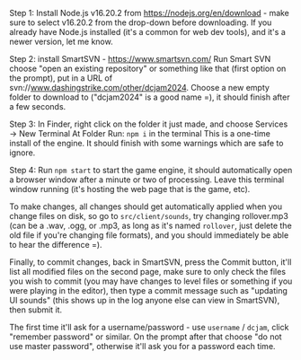 Step 1: Install Node.js v16.20.2 from https://nodejs.org/en/download - make sure to select v16.20.2 from the drop-down before downloading.  If you already have Node.js installed (it's a common for web dev tools), and it's a newer version, let me know.

Step 2: install SmartSVN - https://www.smartsvn.com/
Run Smart SVN choose "open an existing repository" or something like that (first option on the prompt), put in a URL of svn://www.dashingstrike.com/other/dcjam2024.
Choose a new empty folder to download to ("dcjam2024" is a good name =), it should finish after a few seconds.

Step 3: In Finder, right click on the folder it just made, and choose Services -> New Terminal At Folder
Run: `npm i` in the terminal
This is a one-time install of the engine.  It should finish with some warnings which are safe to ignore.

Step 4: Run `npm start` to start the game engine, it should automatically open a browser window after a minute or two of processing.  Leave this terminal window running (it's hosting the web page that is the game, etc).

To make changes, all changes should get automatically applied when you change files on disk, so go to `src/client/sounds`, try changing rollover.mp3 (can be a .wav, .ogg, or .mp3, as long as it's named `rollover`, just delete the old file if you're changing file formats), and you should immediately be able to hear the difference =).

Finally, to commit changes, back in SmartSVN, press the Commit button, it'll list all modified files on the second page, make sure to only check the files you wish to commit (you may have changes to level files or something if you were playing in the editor), then type a commit message such as "updating UI sounds" (this shows up in the log anyone else can view in SmartSVN), then submit it.

The first time it'll ask for a username/password - use `username` / `dcjam`, click "remember password" or similar.  On the prompt after that choose "do not use master password", otherwise it'll ask you for a password each time.
